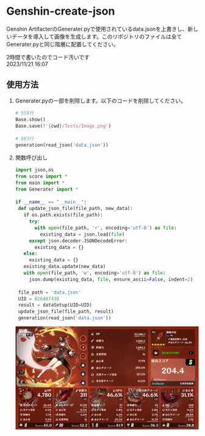 # Genshin-create-json

Genshin ArtifacterのGenerater.pyで使用されているdata.jsonを上書きし、新しいデータを導入して画像を生成します。このリポジトリのファイルは全てGenerater.pyと同じ階層に配置してください。
<div>2時間で書いたのでコード汚いです<br>
2023/11/21 16:07</div>

## 使用方法

1. Generater.pyの一部を削除します。以下のコードを削除してください。

   ```python
   # 559行
   Base.show()
   Base.save(f'{cwd}/Tests/Image.png')

   # 583行
   generation(read_json('data.json'))
   ```

2. 関数呼び出し
   ```python
   import json,os
   from score import *
   from main import *
   from Generater import *

   if __name__ == "__main__":
    def update_json_file(file_path, new_data):
      if os.path.exists(file_path):
        try:
          with open(file_path, 'r', encoding='utf-8') as file:
            existing_data = json.load(file)
        except json.decoder.JSONDecodeError:
          existing_data = {}
      else:
        existing_data = {}
      existing_data.update(new_data)
      with open(file_path, 'w', encoding='utf-8') as file:
        json.dump(existing_data, file, ensure_ascii=False, indent=2)

    file_path = 'data.json'
    UID = 826487438
    result = dataSetup(UID=UID)
    update_json_file(file_path, result)
    generation(read_json('data.json'))
   ```


   <img src="image.png">
